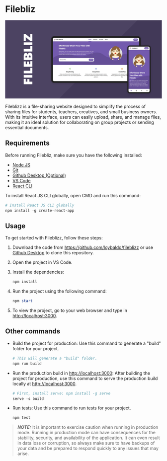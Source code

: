 # Filebliz

![Filebliz Banner](./src/assets/banner.jpg)

Fileblizz is a file-sharing website designed to simplify the process of sharing files for students, teachers, creatives, and small business owners. With its intuitive interface, users can easily upload, share, and manage files, making it an ideal solution for collaborating on group projects or sending essential documents.

## Requirements

Before running Filebliz, make sure you have the following installed:

- [Node JS](https://nodejs.org/)
- [Git](https://git-scm.com/)
- [Github Desktop (Optional)](https://desktop.github.com/)
- [VS Code](https://code.visualstudio.com/)
- [React CLI](https://www.npmjs.com/package/create-react-app)

To install React JS CLI globally, open CMD and run this command:

```powershell
# Install React JS CLI globally
npm install -g create-react-app
```

## Usage

To get started with Fileblizz, follow these steps:

1. Download the code from <https://github.com/loybaldo/fileblizz> or use [Github Desktop](https://desktop.github.com/) to clone this repository.

2. Open the project in VS Code.

3. Install the dependencies:

    ```powershell
    npm install
    ```

4. Run the project using the following command:

    ```powershell
    npm start
    ```

5. To view the project, go to your web browser and type in <http://localhost:3000>.

## Other commands

- Build the project for production:
Use this command to generate a "build" folder for your project.

    ```powershell
    # This will generate a "build" folder.
    npm run build
    ```

- Run the production build in <http://localhost:3000>:
After building the project for production, use this command to serve the production build locally at <http://localhost:3000>.

    ```powershell
    # First, install serve: npm install -g serve
    serve -s build
    ```

- Run tests:
Use this command to run tests for your project.

    ```powershell
    npm test
    ```

> **_NOTE:_**  It is important to exercise caution when running in production mode. Running in production mode can have consequences for the stability, security, and availability of the application. It can even result in data loss or corruption, so always make sure to have backups of your data and be prepared to respond quickly to any issues that may arise.
